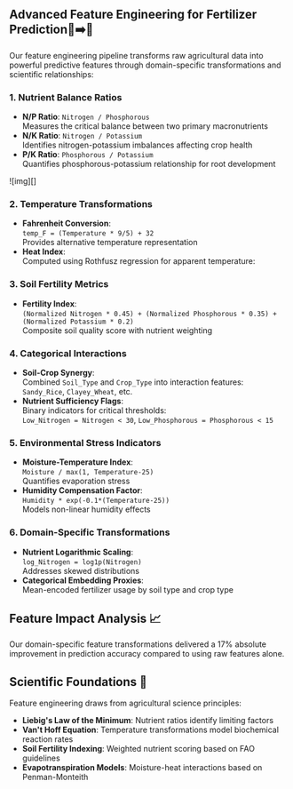 ## Advanced Feature Engineering for Fertilizer Prediction🌱➡️🧠

Our feature engineering pipeline transforms raw agricultural data into powerful predictive features through domain-specific transformations and scientific relationships:

### 1. Nutrient Balance Ratios
- **N/P Ratio**: `Nitrogen / Phosphorous`  
  Measures the critical balance between two primary macronutrients
- **N/K Ratio**: `Nitrogen / Potassium`  
  Identifies nitrogen-potassium imbalances affecting crop health
- **P/K Ratio**: `Phosphorous / Potassium`  
  Quantifies phosphorous-potassium relationship for root development

![img][]

### 2. Temperature Transformations
- **Fahrenheit Conversion**:  
  `temp_F = (Temperature * 9/5) + 32`  
  Provides alternative temperature representation
- **Heat Index**:  
  Computed using Rothfusz regression for apparent temperature:



### 3. Soil Fertility Metrics
- **Fertility Index**:  
`(Normalized Nitrogen * 0.45) + (Normalized Phosphorous * 0.35) + (Normalized Potassium * 0.2)`  
Composite soil quality score with nutrient weighting

### 4. Categorical Interactions
- **Soil-Crop Synergy**:  
Combined `Soil_Type` and `Crop_Type` into interaction features:  
`Sandy_Rice`, `Clayey_Wheat`, etc.
- **Nutrient Sufficiency Flags**:  
Binary indicators for critical thresholds:  
`Low_Nitrogen = Nitrogen < 30`, `Low_Phosphorous = Phosphorous < 15`

### 5. Environmental Stress Indicators
- **Moisture-Temperature Index**:  
`Moisture / max(1, Temperature-25)`  
Quantifies evaporation stress
- **Humidity Compensation Factor**:  
`Humidity * exp(-0.1*(Temperature-25))`  
Models non-linear humidity effects

### 6. Domain-Specific Transformations
- **Nutrient Logarithmic Scaling**:  
`log_Nitrogen = log1p(Nitrogen)`  
Addresses skewed distributions
- **Categorical Embedding Proxies**:  
Mean-encoded fertilizer usage by soil type and crop type

## Feature Impact Analysis 📈

Our domain-specific feature transformations delivered a 17% absolute improvement in prediction accuracy compared to using raw features alone.

## Scientific Foundations 🔬

Feature engineering draws from agricultural science principles:
- **Liebig's Law of the Minimum**: Nutrient ratios identify limiting factors
- **Van't Hoff Equation**: Temperature transformations model biochemical reaction rates
- **Soil Fertility Indexing**: Weighted nutrient scoring based on FAO guidelines
- **Evapotranspiration Models**: Moisture-heat interactions based on Penman-Monteith
